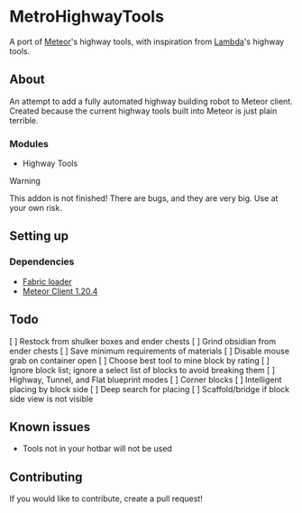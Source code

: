 # MetroHighwayTools

A port of [Meteor](https://github.com/MeteorDevelopment/meteor-client)'s highway tools,
with inspiration from [Lambda](https://github.com/lambda-plugins/HighwayTools)'s highway tools.

## About
An attempt to add a fully automated highway building robot to Meteor client.
Created because the current highway tools built into Meteor is just plain terrible.

### Modules
- Highway Tools

> [!WARNING]
> This addon is not finished! There are bugs, and they are very big. Use at your own risk.

## Setting up

### Dependencies
- [Fabric loader](https://fabricmc.net/)
- [Meteor Client 1.20.4](https://meteorclient.com/)

## Todo
[ ] Restock from shulker boxes and ender chests
[ ]  Grind obsidian from ender chests
[ ] Save minimum requirements of materials
[ ] Disable mouse grab on container open
[ ] Choose best tool to mine block by rating
[ ] Ignore block list; ignore a select list of blocks to avoid breaking them
[ ] Highway, Tunnel, and Flat blueprint modes
[ ] Corner blocks
[ ] Intelligent placing by block side
[ ] Deep search for placing
[ ] Scaffold/bridge if block side view is not visible

## Known issues
- Tools not in your hotbar will not be used

## Contributing
If you would like to contribute, create a pull request!
